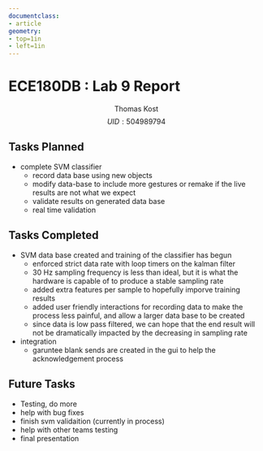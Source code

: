 ```yaml
---
documentclass:
- article
geometry:
- top=1in
- left=1in
---
```



# ECE180DB : Lab 9 Report

$$\text{Thomas Kost}$$
$$UID:504989794$$

## Tasks Planned

- complete SVM classifier
    - record data base using new objects
    - modify data-base to include more gestures or remake if the live results are not what we expect
    - validate results on generated data base 
    - real time validation 

## Tasks Completed
- SVM data base created and training of the classifier has begun
    - enforced strict data rate with loop timers on the kalman filter
    - 30 Hz sampling frequency is less than ideal, but it is what the hardware is capable of to produce a stable sampling rate
    - added extra features per sample to hopefully imporve training results
    - added user friendly interactions for recording data to make the process less painful, and allow a larger data base to be created
    - since data is low pass filtered, we can hope that the end result will not be dramatically impacted by the decreasing in sampling rate
- integration
    - garuntee blank sends are created in the gui to help the acknowledgement process

## Future Tasks
- Testing, do more
- help with bug fixes
- finish svm validaition (currently in process)
- help with other teams testing
- final presentation